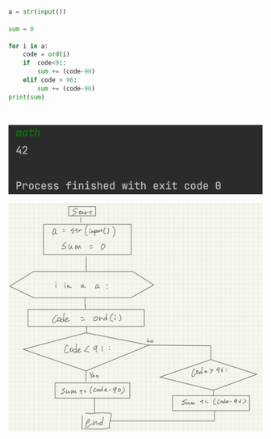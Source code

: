 ```.py
a = str(input())

sum = 0

for i in a:
    code = ord(i)
    if  code<91:
        sum += (code-90)
    elif code > 96:
        sum += (code-96)
print(sum)




```

![solution to the quiz](006.png)

![flow chart](006fc.png)
